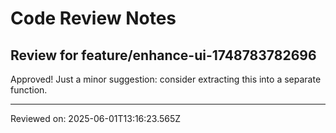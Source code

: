# Code Review Notes

## Review for feature/enhance-ui-1748783782696

Approved! Just a minor suggestion: consider extracting this into a separate function.

---
Reviewed on: 2025-06-01T13:16:23.565Z